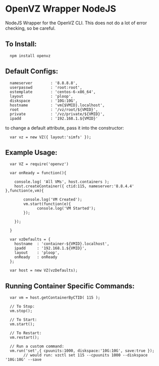 OpenVZ Wrapper NodeJS
=====================

NodeJS Wrapper for the OpenVZ CLI. This does not do a lot of error checking, so be careful. 

## To Install:

      npm install openvz

## Default Configs:

      nameserver        : '8.8.8.8',
      userpasswd        : 'root:root',
      ostemplate        : 'centos-6-x86_64',
      layout            : 'ploop',
      diskspace         : '10G:10G',
      hostname          : 'vm{$VMID}.localhost',
      root              : '/vz/root/${VMID}',
      private           : '/vz/private/${VMID}',
      ipadd             : '192.168.1.${VMID}'
      
to change a default attribute, pass it into the constructor:

      var vz = new VZ({ layout:'simfs' });

## Example Usage:

      var VZ = require('openvz')
      
      var onReady = function(){
      
        console.log( 'All VMs', host.containers );
        host.createContainer({ ctid:115, nameserver:'8.8.4.4' },function(e,vm){
        
            console.log('VM Created');
            vm.start(function(e){
                  console.log('VM Started');
            });
            
        });
        
      }
      
      var vzDefaults = {
        hostname  : 'container-${VMID}.localhost',
        ipadd     : '192.168.1.${VMID}',
        layout    : 'ploop',
        onReady   : onReady
      };
      
      var host = new VZ(vzDefaults);
      
      
## Running Container Specific Commands:

      var vm = host.getContainerByCTID( 115 );
      
      // To Stop:
      vm.stop();
      
      // To Start:
      vm.start();
      
      // To Restart:
      vm.restart();
      
      // Run a custom command:
      vm.run('set',{ cpuunits:1000, diskspace:'10G:10G', save:true });
            // would run: vzctl set 115 --cpuunits 1000 --diskspace '10G:10G' --save




